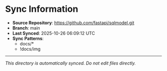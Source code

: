 # Sync Information

- **Source Repository**: https://github.com/fastapi/sqlmodel.git
- **Branch**: main
- **Last Synced**: 2025-10-26 06:09:12 UTC
- **Sync Patterns**:
  - docs/*
  - !docs/img

---
*This directory is automatically synced. Do not edit files directly.*
